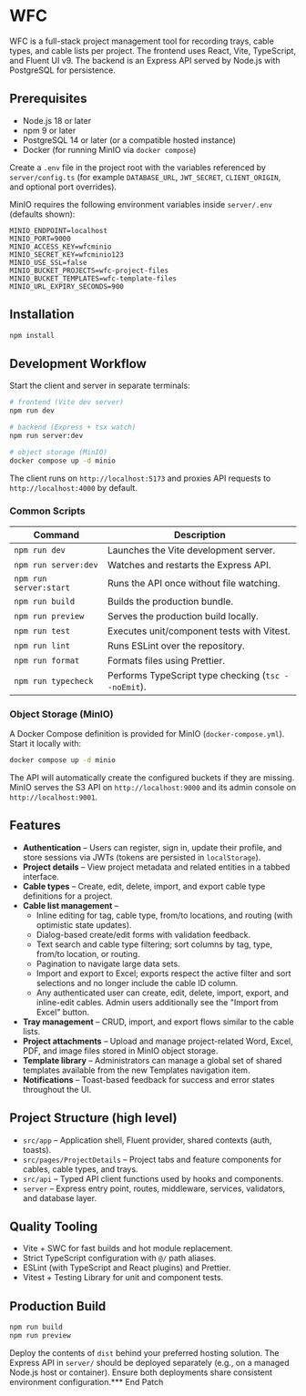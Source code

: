# WFC

WFC is a full-stack project management tool for recording trays, cable types, and cable lists per
project. The frontend uses React, Vite, TypeScript, and Fluent UI v9. The backend is an Express API
served by Node.js with PostgreSQL for persistence.

## Prerequisites

- Node.js 18 or later
- npm 9 or later
- PostgreSQL 14 or later (or a compatible hosted instance)
- Docker (for running MinIO via `docker compose`)

Create a `.env` file in the project root with the variables referenced by `server/config.ts` (for
example `DATABASE_URL`, `JWT_SECRET`, `CLIENT_ORIGIN`, and optional port overrides).

MinIO requires the following environment variables inside `server/.env` (defaults shown):

```
MINIO_ENDPOINT=localhost
MINIO_PORT=9000
MINIO_ACCESS_KEY=wfcminio
MINIO_SECRET_KEY=wfcminio123
MINIO_USE_SSL=false
MINIO_BUCKET_PROJECTS=wfc-project-files
MINIO_BUCKET_TEMPLATES=wfc-template-files
MINIO_URL_EXPIRY_SECONDS=900
```

## Installation

```bash
npm install
```

## Development Workflow

Start the client and server in separate terminals:

```bash
# frontend (Vite dev server)
npm run dev

# backend (Express + tsx watch)
npm run server:dev

# object storage (MinIO)
docker compose up -d minio
```

The client runs on `http://localhost:5173` and proxies API requests to `http://localhost:4000` by
default.

### Common Scripts

| Command              | Description                                           |
| -------------------- | ----------------------------------------------------- |
| `npm run dev`        | Launches the Vite development server.                 |
| `npm run server:dev` | Watches and restarts the Express API.                 |
| `npm run server:start` | Runs the API once without file watching.           |
| `npm run build`      | Builds the production bundle.                         |
| `npm run preview`    | Serves the production build locally.                  |
| `npm run test`       | Executes unit/component tests with Vitest.            |
| `npm run lint`       | Runs ESLint over the repository.                      |
| `npm run format`     | Formats files using Prettier.                         |
| `npm run typecheck`  | Performs TypeScript type checking (`tsc --noEmit`).   |

### Object Storage (MinIO)

A Docker Compose definition is provided for MinIO (`docker-compose.yml`). Start it locally with:

```bash
docker compose up -d minio
```

The API will automatically create the configured buckets if they are missing. MinIO serves the S3
API on `http://localhost:9000` and its admin console on `http://localhost:9001`.

## Features

- **Authentication** – Users can register, sign in, update their profile, and store sessions via
  JWTs (tokens are persisted in `localStorage`).
- **Project details** – View project metadata and related entities in a tabbed interface.
- **Cable types** – Create, edit, delete, import, and export cable type definitions for a project.
- **Cable list management** –
  - Inline editing for tag, cable type, from/to locations, and routing (with optimistic state updates).
  - Dialog-based create/edit forms with validation feedback.
  - Text search and cable type filtering; sort columns by tag, type, from/to location, or routing.
  - Pagination to navigate large data sets.
  - Import and export to Excel; exports respect the active filter and sort selections and no longer
    include the cable ID column.
  - Any authenticated user can create, edit, delete, import, export, and inline-edit cables. Admin
    users additionally see the "Import from Excel" button.
- **Tray management** – CRUD, import, and export flows similar to the cable lists.
- **Project attachments** – Upload and manage project-related Word, Excel, PDF, and image files
  stored in MinIO object storage.
- **Template library** – Administrators can manage a global set of shared templates available from
  the new Templates navigation item.
- **Notifications** – Toast-based feedback for success and error states throughout the UI.

## Project Structure (high level)

- `src/app` – Application shell, Fluent provider, shared contexts (auth, toasts).
- `src/pages/ProjectDetails` – Project tabs and feature components for cables, cable types, and trays.
- `src/api` – Typed API client functions used by hooks and components.
- `server` – Express entry point, routes, middleware, services, validators, and database layer.

## Quality Tooling

- Vite + SWC for fast builds and hot module replacement.
- Strict TypeScript configuration with `@/` path aliases.
- ESLint (with TypeScript and React plugins) and Prettier.
- Vitest + Testing Library for unit and component tests.

## Production Build

```bash
npm run build
npm run preview
```

Deploy the contents of `dist` behind your preferred hosting solution. The Express API in `server/`
should be deployed separately (e.g., on a managed Node.js host or container). Ensure both
deployments share consistent environment configuration.*** End Patch
